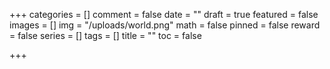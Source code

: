 +++
categories = []
comment = false
date = ""
draft = true
featured = false
images = []
img = "/uploads/world.png"
math = false
pinned = false
reward = false
series = []
tags = []
title = ""
toc = false

+++
